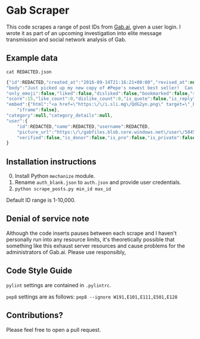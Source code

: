 # Gab Scraper

This code scrapes a range of post IDs from [Gab.ai](http://gab.ai/), given a user login. I wrote it as part of an upcoming investigation into elite message transmission and social network analysis of Gab.

## Example data

`cat REDACTED.json`

```javascript
{"id":REDACTED,"created_at":"2016-09-14T21:16:21+00:00","revised_at":null,"edited":false,
"body":"Just picked up my new copy of #Pepe's newest best seller!  Can't wait to read it!\n\nhttps:\/\/i.sli.mg\/QdG2yn.png\n\n#Trump\n#MAGA",
"only_emoji":false,"liked":false,"disliked":false,"bookmarked":false,"repost":false,"reported":false,
"score":15,"like_count":0,"dislike_count":0,"is_quote":false,"is_reply":false,"is_replies_disabled":false,
"embed":{"html":"<a href=\"https:\/\/i.sli.mg\/QdG2yn.png\" target=\"_blank\" class=\"post__embed__body post__embed__body--photo\"><div class=\"post__embed__body__image\" style=\"background-image: url('https:\/\/ipr2.gab.ai\/9ab9fc66af8e49914d18ef9fd406d3059f647cb0\/68747470733a2f2f692e736c692e6d672f51644732796e2e706e67\/')\"><\/div><\/a>",
	"iframe":false},
"category":null,"category_details":null,
"user":{
	"id":REDACTED,"name":REDACTED,"username":REDACTED,
	"picture_url":"https:\/\/gabfiles.blob.core.windows.net\/user\/5845aa24deb46.jpg",
	"verified":false,"is_donor":false,"is_pro":false,"is_private":false}
}
```

## Installation instructions

0. Install Python `mechanize` module.
1. Rename `auth_blank.json` to `auth.json` and provide user credentials.
2. `python scrape_posts.py min_id max_id`

Default ID range is 1-10,000.

## Denial of service note

Although the code inserts pauses between each scrape and I haven't personally run into any resource limits, it's theoretically possible that something like this exhaust server resources and cause problems for the administrators of Gab.ai. Please use responsibly,


## Code Style Guide

`pylint` settings are contained in `.pylintrc`.

`pep8` settings are as follows:
`pep8 --ignore W191,E101,E111,E501,E128`

## Contributions?

Please feel free to open a pull request.
